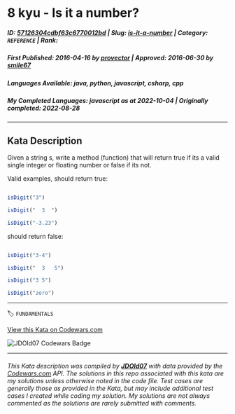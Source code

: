 # 8 kyu - Is it a number?

##### **ID**: [57126304cdbf63c6770012bd](https://www.codewars.com/kata/57126304cdbf63c6770012bd) | **Slug**: [is-it-a-number](https://www.codewars.com/kata/57126304cdbf63c6770012bd) | **Category**: `REFERENCE` | **Rank**: <span style="color:white">8 kyu</span>

##### **First Published**: 2016-04-16 ***by*** [provector](https://www.codewars.com/users/provector) | **Approved**: 2016-06-30 ***by*** [smile67](https://www.codewars.com/users/smile67)

##### **Languages Available**: java, python, javascript, csharp, cpp

##### **My Completed Languages**: javascript ***as at*** 2022-10-04 | **Originally completed**: 2022-08-28

---

## Kata Description


Given a string s, write a method (function) that will return true if its a valid single integer or floating number or false if its not.



Valid examples, should return true:



```javascript

isDigit("3")

isDigit("  3  ")

isDigit("-3.23")

```



should return false:



```javascript

isDigit("3-4")

isDigit("  3   5")

isDigit("3 5")

isDigit("zero")

```

---


🏷 `FUNDAMENTALS`


[View this Kata on Codewars.com](https://www.codewars.com/kata/57126304cdbf63c6770012bd)

![](https://www.codewars.com/users/jdold07/badges/large "JDOld07 Codewars Badge")

---

###### *This Kata description was compiled by [**JDOld07**](https://tpstech.dev) with data provided by the [Codewars.com](https://www.codewars.com) API.  The solutions in this repo associated with this kata are my solutions unless otherwise noted in the code file.  Test cases are generally those as provided in the Kata, but may include additional test cases I created while coding my solution.  My solutions are not always commented as the solutions are rarely submitted with comments.*
